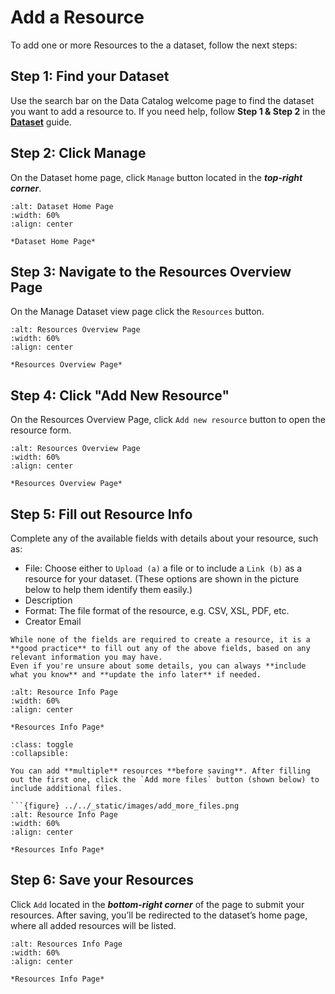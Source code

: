 # Add a Resource
To add one or more Resources to the a dataset, follow the next steps:

## Step 1: Find your Dataset
Use the search bar on the Data Catalog welcome page to find the dataset you want to add a resource to.
If you need help, follow **Step 1 & Step 2** in the [**Dataset**](this_is_the_reference_point) guide.


## Step 2: Click Manage
On the Dataset home page, click `Manage` button located in the ***top-right corner***.


```{figure} ../../_static/images/manage_button_dataset.png
:alt: Dataset Home Page
:width: 60%
:align: center

*Dataset Home Page*

```

## Step 3: Navigate to the Resources Overview Page
On the Manage Dataset view page click the `Resources` button.

```{figure} ../../_static/images/resource_button.png
:alt: Resources Overview Page
:width: 60%
:align: center

*Resources Overview Page*

```

## Step 4: Click "Add New Resource"
On the Resources Overview Page, click `Add new resource` button to open the resource form. 

```{figure} ../../_static/images/add_new_resource_button.png
:alt: Resources Overview Page
:width: 60%
:align: center

*Resources Overview Page*

```


## Step 5: Fill out Resource Info
Complete any of the available fields with details about your resource, such as:
* File: Choose either to `Upload (a)` a file or to include a `Link (b)` as a resource for your dataset. (These options are shown in the picture below to help them identify them easily.)
* Description
* Format: The file format of the resource, e.g. CSV, XSL, PDF, etc.
* Creator Email



```{tip}
While none of the fields are required to create a resource, it is a **good practice** to fill out any of the above fields, based on any relevant information you may have.
Even if you're unsure about some details, you can always **include what you know** and **update the info later** if needed.
```


```{figure} ../../_static/images/resource_info.png
:alt: Resource Info Page
:width: 60%
:align: center

*Resources Info Page*

```


```{admonition} Add Multiple files
:class: toggle
:collapsible:

You can add **multiple** resources **before saving**. After filling out the first one, click the `Add more files` button (shown below) to include additional files.

```{figure} ../../_static/images/add_more_files.png
:alt: Resource Info Page
:width: 60%
:align: center

*Resources Info Page*

```


## Step 6: Save your Resources
Click `Add` located in the ***bottom-right corner*** of the page to submit your resources.
After saving, you’ll be redirected to the dataset’s home page, where all added resources will be listed.

```{figure} ../../_static/images/add_resource_button.png
:alt: Resources Info Page
:width: 60%
:align: center

*Resources Info Page*

```